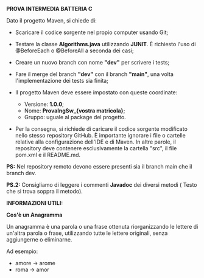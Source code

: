 **PROVA INTERMEDIA BATTERIA C**

Dato il progetto Maven, si chiede di:    

- Scaricare il codice sorgente nel propio computer usando Git;

- Testare la classe **Algorithms.java** utilizzando **JUNIT**. È richiesto l'uso di @BeforeEach o @BeforeAll a seconda dei casi;

- Creare un nuovo branch con nome **"dev"** per scrivere i tests;
  
- Fare il merge del branch **"dev"** con il branch **"main"**, una volta l'implementazione dei tests sia finita; 

- Il progetto Maven deve essere impostato con queste coordinate:
	- Versione: **1.0.0**;
	- Nome: **ProvaIngSw_{vostra matricola}**;
	- Gruppo: uguale al package del progetto.

- Per la consegna, si richiede di caricare il codice sorgente modificato nello stesso repository GitHub. È importante ignorare i file o cartelle relative alla configurazione dell'IDE e di Maven. In altre parole, il repository deve contenere esclusivamente la cartella "src", il file pom.xml e il README.md.

**PS:** Nel repository remoto devono essere presenti sia il branch main che il branch dev.

**PS.2:** Consigliamo di leggere i commenti **Javadoc** dei diversi metodi ( Testo che si trova soppra il metodo).

**INFORMAZIONI UTILI:**

**Cos'è un Anagramma**

Un anagramma è una parola o una frase ottenuta riorganizzando le lettere di un'altra parola o frase, utilizzando tutte le lettere originali, senza aggiungerne o eliminarne.

Ad esempio:
- amore → arome
- roma → amor
